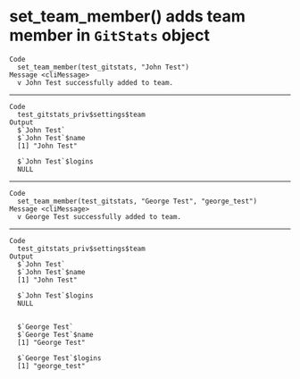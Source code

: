 # set_team_member() adds team member in `GitStats` object

    Code
      set_team_member(test_gitstats, "John Test")
    Message <cliMessage>
      v John Test successfully added to team.

---

    Code
      test_gitstats_priv$settings$team
    Output
      $`John Test`
      $`John Test`$name
      [1] "John Test"
      
      $`John Test`$logins
      NULL
      
      

---

    Code
      set_team_member(test_gitstats, "George Test", "george_test")
    Message <cliMessage>
      v George Test successfully added to team.

---

    Code
      test_gitstats_priv$settings$team
    Output
      $`John Test`
      $`John Test`$name
      [1] "John Test"
      
      $`John Test`$logins
      NULL
      
      
      $`George Test`
      $`George Test`$name
      [1] "George Test"
      
      $`George Test`$logins
      [1] "george_test"
      
      

